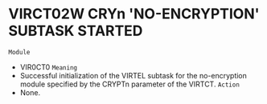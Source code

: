 # VIRCT02W CRYn 'NO-ENCRYPTION' SUBTASK STARTED
`Module`
- VIR0CT0
`Meaning`
- Successful initialization of the VIRTEL subtask for the no-encryption module specified by the CRYPTn parameter of the VIRTCT.
`Action`
- None.
